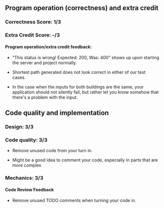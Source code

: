 ## Program operation (correctness) and extra credit

### Correctness Score: 1/3

### Extra Credit Score: -/3

#### Program operation/extra credit feedback:

- "This status is wrong! Expected: 200, Was: 400" shows up upon starting the server and project normally.

- Shortest path generated does not look correct in either of our test cases.

- In the case when the inputs for both buildings are the same, your application should not
silently fail, but rather let you know somehow that there's a problem with the
input.

## Code quality and implementation

### Design: 3/3

### Code quality: 3/3

- Remove unused code from your turn in.

- Might be a good idea to comment your code, especially in parts that are more complex.

### Mechanics: 3/3

#### Code Review Feedback

- Remove unused TODO comments when turning your code in.

